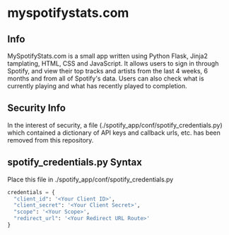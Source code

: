 # myspotifystats.com

## Info
MySpotifyStats.com is a small app written using Python Flask, Jinja2 tamplating, HTML, CSS and JavaScript.
It allows users to sign in through Spotify, and view their top tracks and artists from the last 4 weeks,
6 months and from all of Spotify's data. Users can also check what is currently playing and what has
recently played to completion.

## Security Info
In the interest of security, a file (./spotify_app/conf/spotify_credentials.py) which contained a dictionary of API keys and callback urls, etc. has been removed from this repository.

## spotify_credentials.py Syntax
Place this file in ./spotify_app/conf/spotify_credentials.py
```py
credentials = {
  "client_id": '<Your Client ID>',
  "client_secret": '<Your Client Secret>',
  "scope": '<Your Scope>',
  "redirect_url": '<Your Redirect URL Route>'
}
```
